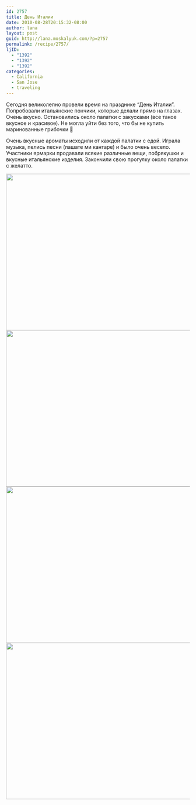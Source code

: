 ```yaml
---
id: 2757
title: День Италии
date: 2010-08-28T20:15:32-08:00
author: lana
layout: post
guid: http://lana.moskalyuk.com/?p=2757
permalink: /recipe/2757/
ljID:
  - "1392"
  - "1392"
  - "1392"
categories:
  - California
  - San Jose
  - traveling
---
```

Сегодня великолепно провели время на празднике &#8220;День Италии&#8221;. Попробовали итальянские пончики, которые делали прямо на глазах. Очень вкусно. Остановились около палатки с закусками (все такое вкусное и красивое). Не могла уйти без того, что бы не купить маринованные грибочки 🙂

Очень вкусные ароматы исходили от каждой палатки с едой. Играла музыка, пелись песни (лашате ми кантаре) и было очень весело. Участники ярмарки продавали всякие различные вещи, побрякушки и вкусные итальянские изделия. Закончили свою прогулку около палатки с желатто.

<img loading="lazy" class="alignnone" title="San Jose" src="http://farm5.static.flickr.com/4074/4936010983_a1f8727b08_z.jpg" alt="" width="640" height="427" /> 

<img loading="lazy" class="alignnone" title="San Jose" src="http://farm5.static.flickr.com/4140/4936589358_714ecff8a4_z.jpg" alt="" width="640" height="427" /> 

<img loading="lazy" class="alignnone" title="San Jose" src="http://farm5.static.flickr.com/4143/4936611866_e203e35378_z.jpg" alt="" width="640" height="427" /> 

<img loading="lazy" class="alignnone" title="SJ" src="http://farm5.static.flickr.com/4079/4936041571_5d393f951c_z.jpg" alt="" width="640" height="427" />